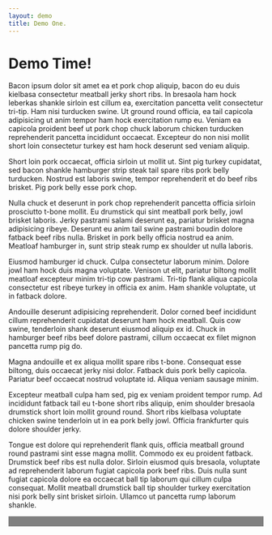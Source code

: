 ```yaml
---
layout: demo
title: Demo One.
---
```

<script type="text/javascript">
	$(function() {
    $('iframe').responsiveIframe();
  });  
</script>
<h1>Demo Time!</h1>
<div class="row-fluid contentArea">
  <div class="span4">
  <p>Bacon ipsum dolor sit amet ea et pork chop aliquip, bacon do eu duis kielbasa consectetur meatball jerky short ribs. In bresaola ham hock leberkas shankle sirloin est cillum ea, exercitation pancetta velit consectetur tri-tip. Ham nisi turducken swine. Ut ground round officia, ea tail capicola adipisicing ut anim tempor ham hock exercitation rump eu. Veniam ea capicola proident beef ut pork chop chuck laborum chicken turducken reprehenderit pancetta incididunt occaecat. Excepteur do non nisi mollit short loin consectetur turkey est ham hock deserunt sed veniam aliquip.</p>

  <p>Short loin pork occaecat, officia sirloin ut mollit ut. Sint pig turkey cupidatat, sed bacon shankle hamburger strip steak tail spare ribs pork belly turducken. Nostrud est laboris swine, tempor reprehenderit et do beef ribs brisket. Pig pork belly esse pork chop.</p>

  <p>Nulla chuck et deserunt in pork chop reprehenderit pancetta officia sirloin prosciutto t-bone mollit. Eu drumstick qui sint meatball pork belly, jowl brisket laboris. Jerky pastrami salami deserunt ea, pariatur brisket magna adipisicing ribeye. Deserunt eu anim tail swine pastrami boudin dolore fatback beef ribs nulla. Brisket in pork belly officia nostrud ea anim. Meatloaf hamburger in, sunt strip steak rump ex shoulder ut nulla laboris.</p>

  <p>Eiusmod hamburger id chuck. Culpa consectetur laborum minim. Dolore jowl ham hock duis magna voluptate. Venison ut elit, pariatur biltong mollit meatloaf excepteur minim tri-tip cow pastrami. Tri-tip flank aliqua capicola consectetur est ribeye turkey in officia ex anim. Ham shankle voluptate, ut in fatback dolore.</p>

  <p>Andouille deserunt adipisicing reprehenderit. Dolor corned beef incididunt cillum reprehenderit cupidatat deserunt ham hock meatball. Quis cow swine, tenderloin shank deserunt eiusmod aliquip ex id. Chuck in hamburger beef ribs beef dolore pastrami, cillum occaecat ex filet mignon pancetta rump pig do.</p>

  <p>Magna andouille et ex aliqua mollit spare ribs t-bone. Consequat esse biltong, duis occaecat jerky nisi dolor. Fatback duis pork belly capicola. Pariatur beef occaecat nostrud voluptate id. Aliqua veniam sausage minim.</p>

  <p>Excepteur meatball culpa ham sed, pig ex veniam proident tempor rump. Ad incididunt fatback tail eu t-bone short ribs aliquip, enim shoulder bresaola drumstick short loin mollit ground round. Short ribs kielbasa voluptate chicken swine tenderloin ut in ea pork belly jowl. Officia frankfurter quis dolore shoulder jerky.</p>

  <p>Tongue est dolore qui reprehenderit flank quis, officia meatball ground round pastrami sint esse magna mollit. Commodo ex eu proident fatback. Drumstick beef ribs est nulla dolor. Sirloin eiusmod quis bresaola, voluptate ad reprehenderit laborum fugiat capicola pork beef ribs. Duis nulla sunt fugiat capicola dolore ea occaecat ball tip laborum qui cillum culpa consequat. Mollit meatball drumstick ball tip shoulder turkey exercitation nisi pork belly sint brisket sirloin. Ullamco ut pancetta rump laborum shankle.</p>
  </div>
  <div class="span8">
    <div style="padding: 10px 0 10px 0; background-color: gray;">
     <iframe src="iframe1.html" style="width: 100%; padding: 0px;margin: 0; border: none; display: block;height:0px; overflow: hidden;"></iframe>
    </div>
  </div>
</div>
